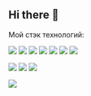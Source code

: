 ## Hi there 👋

Мой стэк технологий:

<img src="https://img.shields.io/badge/Python-1E90FF?style=for-the-badge&logo=python&logoColor=FFFF00"/> <img src="https://img.shields.io/badge/jupyter-FFFFFF?style=for-the-badge&logo=jupyter&logoColor=FFA500"/>
<img src="https://img.shields.io/badge/pandas-FFA500?style=for-the-badge&logo=pandas&logoColor=150458"/>
<img src="https://img.shields.io/badge/numpy-FFA500?style=for-the-badge&logo=numpy&logoColor=013243"/>
<img src="https://img.shields.io/badge/scipy-FFA500?style=for-the-badge&logo=scipy&logoColor=8CAAE6"/>
<img src="https://img.shields.io/badge/plotly-FFA500?style=for-the-badge&logo=plotly&logoColor=3F4F75"/>
<img src="https://img.shields.io/badge/seaborn-FFA500?style=for-the-badge&logo=seaborn&logoColor=4169E1"/>


<img src="https://img.shields.io/badge/postgresql-1E90FF?style=for-the-badge&logo=postgresql&logoColor=0000CD"/> <img src="https://img.shields.io/badge/sqlalchemy-FFFFFF?style=for-the-badge&logo=sqlalchemy&logoColor=D71F00"/>
<img src="https://img.shields.io/badge/mysql-FFA500?style=for-the-badge&logo=mysql&logoColor=4682B4"/>

<img src="https://img.shields.io/badge/НИЯУ МИФИ-000000?style=for-the-badge&logo=adidas&logoColor=FFFFFF"/>




<!--
**BaTOOsay/BaTOOsay** is a ✨ _special_ ✨ repository because its `README.md` (this file) appears on your GitHub profile.

Here are some ideas to get you started:

- 🔭 I’m currently working on ...
- 🌱 I’m currently learning ...
- 👯 I’m looking to collaborate on ...
- 🤔 I’m looking for help with ...
- 💬 Ask me about ...
- 📫 How to reach me: ...
- 😄 Pronouns: ...
- ⚡ Fun fact: ...
-->
